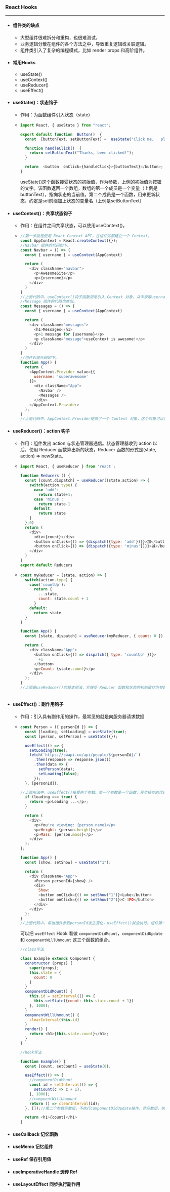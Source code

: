 ### React Hooks

---

- #### 组件类的缺点

  - 大型组件很难拆分和重构，也很难测试。
  - 业务逻辑分散在组件的各个方法之中，导致重复逻辑或关联逻辑。
  - 组件类引入了复杂的编程模式，比如 render props 和高阶组件。

- #### 常用Hooks

  - useState()
  - useContext()
  - useReducer()
  - useEffect()



- #### useState()：状态钩子

  - 作用：为函数组件引入状态（state）

  - ```javascript
    import React, { useState } from "react";
    
    export default function  Button()  {
      const  [buttonText, setButtonText] =  useState("Click me,   please");
    
      function handleClick()  {
        return setButtonText("Thanks, been clicked!");
      }
    
      return  <button  onClick={handleClick}>{buttonText}</button>;
    }
    
    ```

    useState()这个函数接受状态的初始值，作为参数，上例的初始值为按钮的文字。该函数返回一个数组，数组的第一个成员是一个变量（上例是buttonText），指向状态的当前值。第二个成员是一个函数，用来更新状态，约定是set前缀加上状态的变量名（上例是setButtonText）

- #### useContext()：共享状态钩子

  - 作用：在组件之间共享状态，可以使用useContext()。

  - ```javascript
    //第一步就是使用 React Context API，在组件外部建立一个 Context。
    const AppContext = React.createContext({});
    //Navbar 组件的代码如下。
    const Navbar = () => {
      const { username } = useContext(AppContext)
    
      return (
        <div className="navbar">
          <p>AwesomeSite</p>
          <p>{username}</p>
        </div>
      )
    }
    //上面代码中，useContext()钩子函数用来引入 Context 对象，从中获取username属性。
    //Message 组件的代码也类似。
    const Messages = () => {
      const { username } = useContext(AppContext)
    
      return (
        <div className="messages">
          <h1>Messages</h1>
          <p>1 message for {username}</p>
          <p className="message">useContext is awesome!</p>
        </div>
      )
    }
    //组件封装代码如下。
    function App() {
      return (
        <AppContext.Provider value={{
          username: 'superawesome'
        }}>
          <div className="App">
            <Navbar />
            <Messages />
          </div>
        </AppContext.Provider>
      );
    }
    //上面代码中，AppContext.Provider提供了一个 Context 对象，这个对象可以被子组件共享。
    
    ```

- #### useReducer()：action 钩子

  - 作用：组件发出 action 与状态管理器通信。状态管理器收到 action 以后，使用 Reducer 函数算出新的状态，Reducer 函数的形式是(state, action) => newState。

  - ```javascript
    import React, { useReducer } from 'react';
     
    function Reducers () {
      const [count,dispatch] = useReducer((state,action) => {
        switch(action.type) {
          case 'add':
            return state+1;
          case 'minus':
            return state-1
          default:
            return state
        }
      },0)
      return (
        <div>
          <div>{count}</div>
          <button onClick={() => {dispatch({type: 'add'})}}>加</button>
          <button onClick={() => {dispatch({type: 'minus'})}}>减</button>
        </div>
      )
    }
    export default Reducers
    ```

    

  - ```javascript
    const myReducer = (state, action) => {
      switch(action.type) {
        case('countUp'):
          return {
            ...state,
            count: state.count + 1
          }
        default:
          return state
      }
    }
    
    function App() {
      const [state, dispatch] = useReducer(myReducer, { count: 0 })
    
      return (
        <div className="App">
          <button onClick={() => dispatch({ type: 'countUp' })}>
            +1
          </button>
          <p>Count: {state.count}</p>
        </div>
      );
    }
    //上面是useReducer()的基本用法，它接受 Reducer 函数和状态的初始值作为参数，返回一个数组。数组的第一个成员是状态的当前值，第二个成员是发送 action 的dispatch函数。
     
    
    ```

- #### useEffect()：副作用钩子

  - 作用：引入具有副作用的操作，最常见的就是向服务器请求数据

  - ```javascript
    const Person = ({ personId }) => {
      const [loading, setLoading] = useState(true);
      const [person, setPerson] = useState({});
    
      useEffect(() => {
        setLoading(true);
        fetch(`https://swapi.co/api/people/${personId}/`)
          .then(response => response.json())
          .then(data => {
            setPerson(data);
            setLoading(false);
          });
      }, [personId]);
    
    //上面用法中，useEffect()接受两个参数。第一个参数是一个函数，异步操作的代码放在里面。第二个参数是一个数组，用于给出 Effect 的依赖项，只要这个数组发生变化，useEffect()就会执行。第二个参数可以省略，这时每次组件渲染时，就会执行useEffect()。
      if (loading === true) {
        return <p>Loading ...</p>;
      }
    
      return (
        <div>
          <p>You're viewing: {person.name}</p>
          <p>Height: {person.height}</p>
          <p>Mass: {person.mass}</p>
        </div>
      );
    };
    
    function App() {
      const [show, setShow] = useState("1");
    
      return (
        <div className="App">
          <Person personId={show} />
          <div>
            Show:
            <button onClick={() => setShow("1")}>Luke</button>
            <button onClick={() => setShow("2")}>C-3PO</button>
          </div>
        </div>
      );
    }
    //上面代码中，每当组件参数personId发生变化，useEffect()就会执行。组件第一次渲染时，useEffect()也会执行。
    
    ```

    可以把 `useEffect` Hook 看做 `componentDidMount`，`componentDidUpdate` 和 `componentWillUnmount` 这三个函数的组合。

    ```javascript
    //class写法
    
    class Example extends Component {
      constructor (props) {
        super(props);
        this.state = {
          count: 0
        }
      }
      componentDidMount() {
        this.id = setInterval(() => {
          this.setState({count: this.state.count + 1})
        }, 1000);
      }
      componentWillUnmount() {
        clearInterval(this.id)
      }
      render() { 
        return <h1>{this.state.count}</h1>;
      }
    }
    ```

    ```javascript
    //hook写法
    
    function Example() {
      const [count, setCount] = useState(0);
    
      useEffect(() => {
        //componentDidMount
        const id = setInterval(() => {
          setCount(c => c + 1);
        }, 1000);
        //compoentWillUnmount
        return () => clearInterval(id);
      }, []);//第二个参数空数组，不执行componentDidUpdate操作，非空数组，执行在更新时执行effect
    
      return <h1>{count}</h1>
    }
    ```

- #### useCallback 记忆函数

- #### useMemo 记忆组件

- #### useRef 保存引用值

- #### useImperativeHandle 透传 Ref

- #### useLayoutEffect 同步执行副作用


